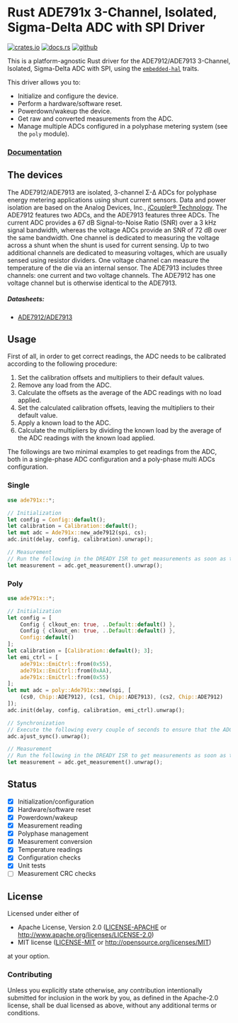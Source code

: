 # Rust ADE791x 3-Channel, Isolated, Sigma-Delta ADC with SPI Driver 

[![crates.io](https://img.shields.io/crates/v/ade791x)](https://crates.io/crates/ade791x)
[![docs.rs](https://img.shields.io/docsrs/ade791x)](https://docs.rs/ade791x)
[![github](https://img.shields.io/github/actions/workflow/status/GrepitAB/ade791x-rs/cargo.yml?branch=main)](https://github.com/GrepitAB/ade791x-rs/actions/workflows/cargo.yml)


This is a platform-agnostic Rust driver for the ADE7912/ADE7913 3-Channel, Isolated, Sigma-Delta ADC with SPI, using the [`embedded-hal`](https://github.com/rust-embedded/embedded-hal) traits.

This driver allows you to:

- Initialize and configure the device.
- Perform a hardware/software reset.
- Powerdown/wakeup the device.
- Get raw and converted measurements from the ADC.
- Manage multiple ADCs configured in a polyphase metering system (see the `poly` module).

### [Documentation](https://docs.rs/ade791x)

## The devices

The ADE7912/ADE7913 are isolated, 3-channel Σ-Δ ADCs for polyphase energy metering applications using shunt current sensors. Data and power isolation are based on the Analog Devices, Inc., [*i*Coupler® Technology](https://www.analog.com/en/products/landing-pages/001/icoupler-technology-alternative-to-optocouplers.html). The ADE7912 features two ADCs, and the ADE7913 features three ADCs. The current ADC provides a 67 dB Signal-to-Noise Ratio (SNR) over a 3 kHz signal bandwidth, whereas the voltage ADCs provide an SNR of 72 dB over the same bandwidth. One channel is dedicated to measuring the voltage across a shunt when the shunt is used for current sensing. Up to two additional channels are dedicated to measuring voltages, which are usually sensed using resistor dividers. One voltage channel can measure the temperature of the die via an internal sensor. The ADE7913 includes three channels: one current and two voltage channels. The ADE7912 has one voltage channel but is otherwise identical to the ADE7913.

##### Datasheets:

- [ADE7912/ADE7913](https://www.analog.com/media/en/technical-documentation/data-sheets/ade7912_7913.pdf)

## Usage

First of all, in order to get correct readings, the ADC needs to be calibrated according to the following procedure:

1. Set the calibration offsets and multipliers to their default values.
2. Remove any load from the ADC.
3. Calculate the offsets as the average of the ADC readings with no load applied.
4. Set the calculated calibration offsets, leaving the multipliers to their default value.
5. Apply a known load to the ADC.
6. Calculate the multipliers by dividing the known load by the average of the ADC readings with the known load applied.

The followings are two minimal examples to get readings from the ADC, both in a single-phase ADC configuration and a poly-phase multi ADCs configuration.

### Single

```rust ignore
use ade791x::*;

// Initialization
let config = Config::default();
let calibration = Calibration::default();
let mut adc = Ade791x::new_ade7912(spi, cs);
adc.init(delay, config, calibration).unwrap();

// Measurement
// Run the following in the DREADY ISR to get measurements as soon as they are ready
let measurement = adc.get_measurement().unwrap();
```

### Poly

```rust ignore
use ade791x::*;

// Initialization
let config = [
    Config { clkout_en: true, ..Default::default() },
    Config { clkout_en: true, ..Default::default() },
    Config::default()
];
let calibration = [Calibration::default(); 3];
let emi_ctrl = [
    ade791x::EmiCtrl::from(0x55),
    ade791x::EmiCtrl::from(0xAA),
    ade791x::EmiCtrl::from(0x55)
];
let mut adc = poly::Ade791x::new(spi, [
    (cs0, Chip::ADE7912), (cs1, Chip::ADE7913), (cs2, Chip::ADE7912)
]);
adc.init(delay, config, calibration, emi_ctrl).unwrap();

// Synchronization
// Execute the following every couple of seconds to ensure that the ADCs are always in sync
adc.ajust_sync().unwrap();

// Measurement
// Run the following in the DREADY ISR to get measurements as soon as they are ready
let measurement = adc.get_measurement().unwrap();
```

## Status

- [x] Initialization/configuration
- [x] Hardware/software reset
- [x] Powerdown/wakeup
- [x] Measurement reading
- [x] Polyphase management
- [x] Measurement conversion
- [x] Temperature readings
- [x] Configuration checks
- [x] Unit tests
- [ ] Measurement CRC checks

## License

Licensed under either of

* Apache License, Version 2.0 ([LICENSE-APACHE](LICENSE-APACHE) or <http://www.apache.org/licenses/LICENSE-2.0>)
* MIT license ([LICENSE-MIT](LICENSE-MIT) or <http://opensource.org/licenses/MIT>)

at your option.

### Contributing

Unless you explicitly state otherwise, any contribution intentionally submitted for inclusion in the work by you, as defined in the Apache-2.0 license, shall be dual licensed as above, without any additional terms or conditions.
